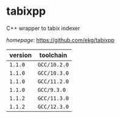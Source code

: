 # tabixpp

C++ wrapper to tabix indexer

*homepage*: <https://github.com/ekg/tabixpp>

version | toolchain
--------|----------
``1.1.0`` | ``GCC/10.2.0``
``1.1.0`` | ``GCC/10.3.0``
``1.1.0`` | ``GCC/11.2.0``
``1.1.0`` | ``GCC/9.3.0``
``1.1.2`` | ``GCC/11.3.0``
``1.1.2`` | ``GCC/12.3.0``
